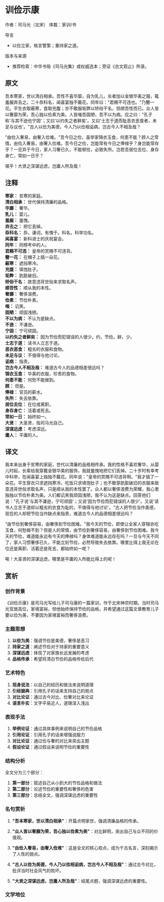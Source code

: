 <!--
 * @Author: ylmzfun ylmzfun@163.com
 * @Date: 2025-10-04 07:38:51
 * @LastEditors: ylmzfun ylmzfun@163.com
 * @LastEditTime: 2025-10-04 07:38:51
 * @FilePath: /Users/ylmzfun/Documents/study/note/poetry/诗词/箴言家训/训俭示康.md
 * @Description: 古文辞章汇编 - 传承中华文化经典
-->
# 训俭示康

作者：司马光（北宋）
体裁：家训/书

导言
- 以俭立家，格言警策；重持家之道。

版本与来源
- 推荐检索：中华书局《司马光集》或权威选本；旁证《古文观止》所录。

## 原文

吾本寒家，世以清白相承。吾性不喜华靡，自为乳儿，长者加以金银华美之服，辄羞赧弃去之。二十忝科名，闻喜宴独不戴花。同年曰："君赐不可违也。"乃簪一花。平生衣取蔽寒，食取充腹；亦不敢服垢弊以矫俗干名，但顺吾性而已。众人皆以奢靡为荣，吾心独以俭素为美。人皆嗤吾固陋，吾不以为病。应之曰："孔子称'与其不逊也宁固'；又曰'以约失之者鲜矣'。又曰'士志于道而耻恶衣恶食者，未足与议也'。"古人以俭为美德，今人乃以俭相诟病，岂古今人不相及哉？

"由俭入奢易，由奢入俭难。"吾今日之俭，虽举家锦衣玉食，何患不能？顾人之常情，由俭入奢易，由奢入俭难。吾今日之俭，岂能常有今日之俸禄乎？身岂能常存乎？一旦异于今日，家人习奢已久，不能顿俭，必致失所。岂若吾居位去位、身存身亡，常如一日乎？

嗟乎！大贤之深谋远虑，岂庸人所及哉！

## 注释

**寒家：** 贫寒的家庭。  
**清白相承：** 世代保持清廉的品格。  
**华靡：** 奢华。  
**乳儿：** 婴儿。  
**羞赧：** 羞愧。  
**弃去之：** 把它丢掉。  
**忝科名：** 忝，谦词，有愧于。科名，科举功名。  
**闻喜宴：** 新科进士的庆祝宴会。  
**同年：** 同榜考中的人。  
**君赐不可违：** 皇帝的赏赐不可违背。  
**簪一花：** 在帽子上插一朵花。  
**蔽寒：** 遮挡寒冷。  
**充腹：** 填饱肚子。  
**垢弊：** 肮脏破旧。  
**矫俗干名：** 故意违背世俗来求取名声。  
**顺吾性：** 顺从我的本性。  
**奢靡：** 奢侈浪费。  
**俭素：** 节俭朴素。  
**嗤：** 讥笑。  
**固陋：** 顽固浅陋。  
**不以为病：** 不认为是缺点。  
**不逊：** 不谦逊。  
**宁固：** 宁可顽固。  
**以约失之者鲜矣：** 因为节俭而犯错误的人很少。约，节俭。鲜，少。  
**士志于道：** 读书人立志于道。  
**恶衣恶食：** 粗劣的衣服和食物。  
**未足与议：** 不值得与他讨论。  
**诟病：** 指责。  
**岂古今人不相及哉：** 难道古今人的品德相差很远吗？  
**锦衣玉食：** 华美的衣服，珍贵的食物。  
**何患不能：** 何愁不能做到。  
**顾：** 但是。  
**俸禄：** 官员的薪水。  
**失所：** 失去依靠。  
**居位去位：** 在位或离职。  
**身存身亡：** 活着或死去。  
**常如一日：** 始终如一。  
**大贤：** 大圣贤，指司马光自己。  
**深谋远虑：** 考虑深远。  
**庸人：** 平庸的人。

## 译文

我本来出身于贫寒的家庭，世代以清廉的品格相传承。我的性格不喜欢奢华，从婴儿时起，长辈给我穿戴金银华美的服饰，我就羞愧地把它们丢掉。二十岁时有幸考中科举，在闻喜宴上独独不戴花。同年说："皇帝的赏赐不可违背啊。"我才插了一朵花。平生穿衣只求遮挡寒冷，吃饭只求填饱肚子；也不敢穿肮脏破旧的衣服来故意违背世俗求取名声，只是顺从我的本性罢了。众人都以奢侈浪费为荣耀，我心里独独以节俭朴素为美。人们都讥笑我顽固浅陋，我不认为这是缺点。回答他们说："孔子说'与其不谦逊，宁可顽固'；又说'因为节俭而犯错误的人很少'。又说'读书人立志于道却以粗劣的衣食为耻的，不值得与他讨论'。"古人把节俭当作美德，现在的人却把节俭当作缺点来指责，难道古今人的品德相差很远吗？

"由节俭到奢侈容易，由奢侈到节俭困难。"我今天的节俭，即使让全家人穿锦衣吃玉食，何愁做不到？但是人的常情，由节俭到奢侈容易，由奢侈到节俭困难。我今天的节俭，难道能永远有今天的俸禄吗？身体难道能永远存在吗？一旦与今天不同了，家人习惯奢侈已久，不能立刻节俭，必然导致失去依靠。哪里比得上我无论在位还是离职、活着还是死去，都始终如一呢？

唉！大圣贤的深谋远虑，哪里是平庸的人所能比得上的呢！

## 赏析

### 创作背景

《训俭示康》是司马光写给儿子司马康的一篇家训，作于北宋神宗时期。当时司马光官居高位，家境富裕，但他始终保持节俭的品格，并希望通过这篇文章教育儿子要以俭为美，不要因为家境富裕而奢侈浪费。

### 主题思想

1. **以俭为美**：强调节俭是美德，奢侈是恶习
2. **持家之道**：阐述节俭对于持家的重要意义
3. **深谋远虑**：体现了对家族长远发展的考虑
4. **品格传承**：希望将清白节俭的品格传给后代

### 艺术特色

1. **现身说法**：以自己的经历和做法来说明道理
2. **引经据典**：引用孔子的话来支持自己的观点
3. **对比论证**：通过古今对比、俭奢对比来论证
4. **语言朴实**：文字平易近人，道理深入浅出

### 表现手法

1. **举例论证**：通过具体事例来说明自己的节俭品格
2. **引用论证**：引用孔子的话来增强说服力
3. **对比论证**：通过俭与奢的对比来突出主题
4. **假设论证**：通过假设来说明节俭的重要性

### 结构分析

全文分为三个部分：
1. **第一部分**：叙述自己从小到大的节俭品格和做法
2. **第二部分**：论述节俭的重要性和奢侈的危害
3. **第三部分**：总结全文，强调深谋远虑的重要性

### 名句赏析

1. **"吾本寒家，世以清白相承"**：开篇点明家世，强调清廉品格的传承。

2. **"众人皆以奢靡为荣，吾心独以俭素为美"**：对比鲜明，突出自己与众不同的价值观。

3. **"由俭入奢易，由奢入俭难"**：这是全文的核心观点，成为千古名言，深刻揭示了人性的弱点。

4. **"古人以俭为美德，今人乃以俭相诟病，岂古今人不相及哉"**：通过古今对比，批评当时社会风气的败坏。

5. **"大贤之深谋远虑，岂庸人所及哉"**：结尾点题，强调深谋远虑的重要性。

### 文学地位

